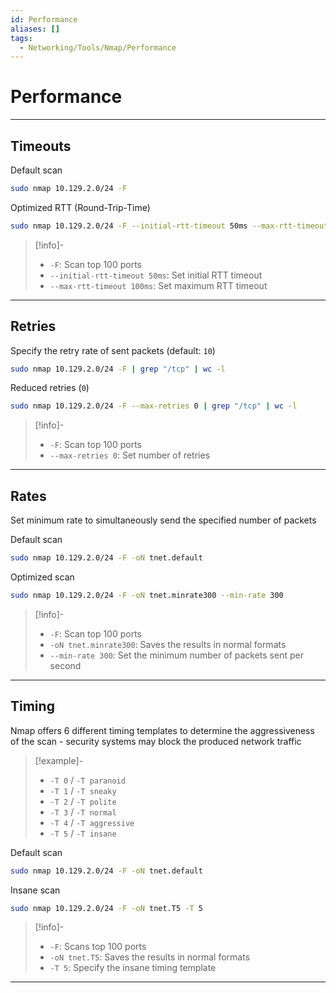```yaml
---
id: Performance
aliases: []
tags:
  - Networking/Tools/Nmap/Performance
---
```


# Performance

___

<!-- Timeouts {{{-->
## Timeouts

Default scan

```sh
sudo nmap 10.129.2.0/24 -F
```

Optimized RTT (Round-Trip-Time)

```sh
sudo nmap 10.129.2.0/24 -F --initial-rtt-timeout 50ms --max-rtt-timeout 100ms
```

> [!info]-
>
> - `-F`: Scan top 100 ports
> - `--initial-rtt-timeout 50ms`: Set initial RTT timeout
> - `--max-rtt-timeout 100ms`: Set maximum RTT timeout

___
<!-- }}} -->

<!-- Retries {{{-->
## Retries

Specify the retry rate of sent packets (default: `10`)

```sh
sudo nmap 10.129.2.0/24 -F | grep "/tcp" | wc -l
```

Reduced retries (`0`)

```sh
sudo nmap 10.129.2.0/24 -F --max-retries 0 | grep "/tcp" | wc -l
```

> [!info]-
>
> - `-F`: Scan top 100 ports
> - `--max-retries 0`: Set number of retries

___
<!-- }}} -->

<!-- Rates {{{-->
## Rates

Set minimum rate to simultaneously send the specified number of packets

Default scan

```sh
sudo nmap 10.129.2.0/24 -F -oN tnet.default
```

Optimized scan

```sh
sudo nmap 10.129.2.0/24 -F -oN tnet.minrate300 --min-rate 300
```

> [!info]-
>
> - `-F`: Scan top 100 ports
> - `-oN tnet.minrate300`: Saves the results in normal formats
> - `--min-rate 300`: Set the minimum number of packets sent per second

___
<!-- }}} -->

<!-- Timing {{{-->
## Timing

Nmap offers 6 different timing templates to determine the aggressiveness of the
scan - security systems may block the produced network traffic

> [!example]-
>
> - `-T 0` / `-T paranoid`
> - `-T 1` / `-T sneaky`
> - `-T 2` / `-T polite`
> - `-T 3` / `-T normal`
> - `-T 4` / `-T aggressive`
> - `-T 5` / `-T insane`

Default scan

```sh
sudo nmap 10.129.2.0/24 -F -oN tnet.default 
```

Insane scan

```sh
sudo nmap 10.129.2.0/24 -F -oN tnet.T5 -T 5
```

> [!info]-
>
> - `-F`: Scans top 100 ports
> - `-oN tnet.T5`: Saves the results in normal formats
> - `-T 5`: Specify the insane timing template

___
<!-- }}} -->
